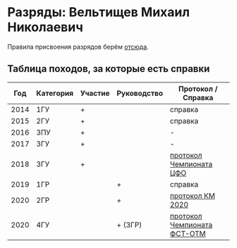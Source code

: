# Разряды: Вельтищев Михаил Николаевич

Правила присвоения разрядов берём [отсюда](https://base.garant.ru/71829736/6571422aab97cae28af148cd743024bb/).

## Таблица походов, за которые есть справки

Год   | Категория | Участие  |  Руководство | Протокол / Справка
|-|-|-|-|-|
2014 | 1ГУ | + |          | справка
2015 | 2ГУ | + |          | справка
2016 | 3ПУ | + |          | -
2017 | 3ГУ | + |          | -
2018 | 3ГУ | + |          | [протокол Чемпионата ЦФО](https://fst-otm.net/file/rezult/marshrut_scan/2018_cfo/cfo2018_protokol_f9_gornyj.jpg)
2019 | 1ГР |   |  +       | справка
2020 | 2ГР |   |  +       | [протокол КМ 2020](https://fst-otm.net/file/rezult/marshrut_scan/2021_km/km2021_gory_1ks_f9.pdf)
2020 | 4ГУ |   |  + (3ГР) | [протокол Чемпионата ФСТ-ОТМ](https://fst-otm.net/file/rezult/marshrut_scan/2021_chfst-otm/chfst-otm_2021_gory_f9.pdf)
